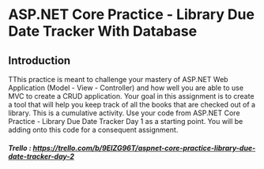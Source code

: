 # ASP.NET Core Practice - Library Due Date Tracker With Database

## Introduction
TThis practice is meant to challenge your mastery of ASP.NET Web Application (Model - View - Controller) and how well you are able to use MVC to create a CRUD application. Your goal in this assignment is to create a tool that will help you keep track of all the books that are checked out of a library. This is a cumulative activity. Use your code from ASP.NET Core Practice - Library Due Date Tracker Day 1 as a starting point. You will be adding onto this code for a consequent assignment.

##### Trello : https://trello.com/b/9ElZG96T/aspnet-core-practice-library-due-date-tracker-day-2